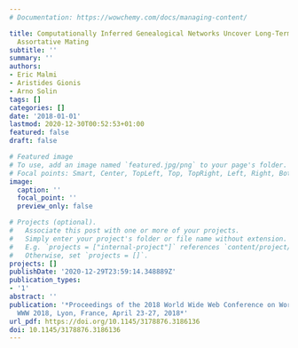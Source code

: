 ```yaml
---
# Documentation: https://wowchemy.com/docs/managing-content/

title: Computationally Inferred Genealogical Networks Uncover Long-Term Trends in
  Assortative Mating
subtitle: ''
summary: ''
authors:
- Eric Malmi
- Aristides Gionis
- Arno Solin
tags: []
categories: []
date: '2018-01-01'
lastmod: 2020-12-30T00:52:53+01:00
featured: false
draft: false

# Featured image
# To use, add an image named `featured.jpg/png` to your page's folder.
# Focal points: Smart, Center, TopLeft, Top, TopRight, Left, Right, BottomLeft, Bottom, BottomRight.
image:
  caption: ''
  focal_point: ''
  preview_only: false

# Projects (optional).
#   Associate this post with one or more of your projects.
#   Simply enter your project's folder or file name without extension.
#   E.g. `projects = ["internal-project"]` references `content/project/deep-learning/index.md`.
#   Otherwise, set `projects = []`.
projects: []
publishDate: '2020-12-29T23:59:14.348889Z'
publication_types:
- '1'
abstract: ''
publication: '*Proceedings of the 2018 World Wide Web Conference on World Wide Web,
  WWW 2018, Lyon, France, April 23-27, 2018*'
url_pdf: https://doi.org/10.1145/3178876.3186136
doi: 10.1145/3178876.3186136
---
```

